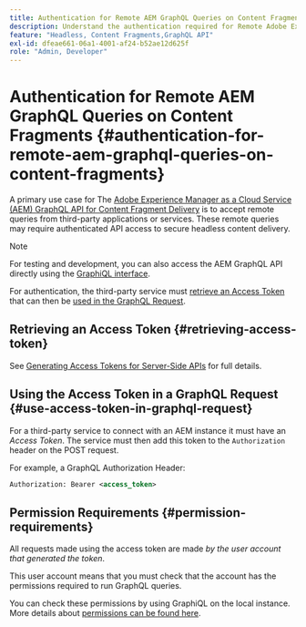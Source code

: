 ```yaml
---
title: Authentication for Remote AEM GraphQL Queries on Content Fragments
description: Understand the authentication required for Remote Adobe Experience Manager GraphQL queries to secure your headless content delivery.
feature: "Headless, Content Fragments,GraphQL API"
exl-id: dfeae661-06a1-4001-af24-b52ae12d625f
role: "Admin, Developer"
---
```

# Authentication for Remote AEM GraphQL Queries on Content Fragments {#authentication-for-remote-aem-graphql-queries-on-content-fragments}

A primary use case for The [Adobe Experience Manager as a Cloud Service (AEM) GraphQL API for Content Fragment Delivery](/help/headless/graphql-api/content-fragments.md) is to accept remote queries from third-party applications or services. These remote queries may require authenticated API access to secure headless content delivery.

>[!NOTE]
>
>For testing and development, you can also access the AEM GraphQL API directly using the [GraphiQL interface](/help/headless/graphql-api/graphiql-ide.md).

For authentication, the third-party service must [retrieve an Access Token](#retrieving-access-token) that can then be [used in the GraphQL Request](#use-access-token-in-graphql-request).

## Retrieving an Access Token {#retrieving-access-token}

See [Generating Access Tokens for Server-Side APIs](/help/implementing/developing/introduction/generating-access-tokens-for-server-side-apis.md) for full details.

## Using the Access Token in a GraphQL Request {#use-access-token-in-graphql-request}

For a third-party service to connect with an AEM instance it must have an *Access Token*. The service must then add this token to the `Authorization` header on the POST request. 

For example, a GraphQL Authorization Header:

```xml
Authorization: Bearer <access_token>
```

## Permission Requirements {#permission-requirements}

All requests made using the access token are made *by the user account that generated the token*. 

This user account means that you must check that the account has the permissions required to run GraphQL queries.

You can check these permissions by using GraphiQL on the local instance. More details about [permissions can be found here](/help/headless/security/permissions.md).
